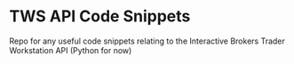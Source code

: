 # TWS API Code Snippets

Repo for any useful code snippets relating to the Interactive Brokers Trader Workstation API (Python for now)
